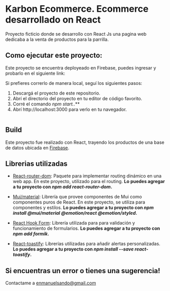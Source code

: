 # Karbon Ecommerce. Ecommerce desarrollado on React
    
Proyecto ficticio donde se desarrollo con React Js una pagina web dedicaba a la venta de productos para la parrilla.

## Como ejecutar este proyecto:

Este proyecto se encuentra deployeado en Firebase, puedes ingresar y probarlo en el siguiente link:



Si prefieres correrlo de manera local, seguí los siguientes pasos:

1. Descargá el proyecto de este repositorio.
2. Abrí el directorio del proyecto en tu editor de código favorito.
3. Corré el comando *npm start.*.**
4. Abrí http://localhost:3000 para verlo en tu navegador.

![]()
 
## Build

Este proyecto fue realizado con React, trayendo los productos de una base de datos ubicada en [Firebase](https://firebase.google.com/).

## Librerias utilizadas

* [React-router-dom](https://v5.reactrouter.com/web/guides/quick-start): Paquete para implementar routing dinámico en una web app. En este proyecto, utilizado para el routing. **Lo puedes agregar a tu proyecto con *npm add react-router-dom*.**

* [Mui/material](https://mui.com/): Librería que provee componentes de Mui como componentes puros de React. En este proyecto, se utiliza para componentes y estilos. **Lo puedes agregar a tu proyecto con *npm install @mui/material @emotion/react @emotion/styled*.**

* [React Hook Form](https://react-hook-form.com/): Librería utilizada para para validación y funcionamiento de formularios. **Lo puedes agregar a tu proyecto con *npm add formik*.**

* [React-toastify](https://fkhadra.github.io/react-toastify/introduction): Librerías utilizadas para añadir alertas personalizadas. **Lo puedes agregar a tu proyecto con *npm install --save react-toastify*.**

## Si encuentras un error o tienes una sugerencia!
Contactame a enmanuelsando@gmail.com